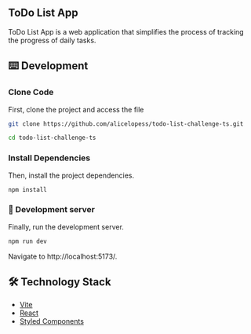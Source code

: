 ## ToDo List App

ToDo List App is a web application that simplifies the process of tracking the progress of daily tasks.

## ⌨️ Development

### Clone Code
First, clone the project and access the file

```bash
git clone https://github.com/alicelopess/todo-list-challenge-ts.git
```
```bash
cd todo-list-challenge-ts
```

### Install Dependencies
Then, install the project dependencies.

```bash
npm install
```

### 🚀 Development server
Finally, run the development server. 

```bash
npm run dev
```
Navigate to http://localhost:5173/.


## 🛠 Technology Stack

- [Vite](https://vitejs.dev)
- [React](https://react.dev)
- [Styled Components](https://styled-components.com)
